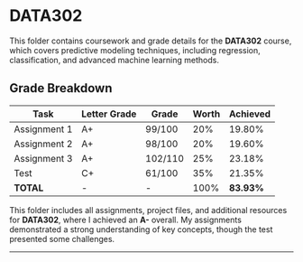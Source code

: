 # DATA302

This folder contains coursework and grade details for the **DATA302** course, which covers predictive modeling techniques, including regression, classification, and advanced machine learning methods.

## Grade Breakdown

| Task            | Letter Grade | Grade      | Worth  | Achieved |
|-----------------|--------------|------------|--------|----------|
| Assignment 1    | A+           | 99/100     | 20%    | 19.80%   |
| Assignment 2    | A+           | 98/100     | 20%    | 19.60%   |
| Assignment 3    | A+           | 102/110    | 25%    | 23.18%   |
| Test            | C+           | 61/100     | 35%    | 21.35%   |
| **TOTAL**       | -            | -          | 100%   | **83.93%** |

This folder includes all assignments, project files, and additional resources for **DATA302**, where I achieved an **A-** overall. My assignments demonstrated a strong understanding of key concepts, though the test presented some challenges. 

---
